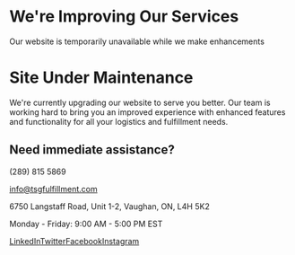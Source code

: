 # We're Improving Our Services

Our website is temporarily unavailable while we make enhancements

# Site Under Maintenance

We're currently upgrading our website to serve you better. Our team is working hard to bring you an improved experience with enhanced features and functionality for all your logistics and fulfillment needs.


## Need immediate assistance?

(289) 815 5869

info@tsgfulfillment.com

6750 Langstaff Road, Unit 1-2, Vaughan, ON, L4H 5K2

Monday - Friday: 9:00 AM - 5:00 PM EST

[LinkedIn](https://talencor-maintenance.onrender.com/#)[Twitter](https://talencor-maintenance.onrender.com/#)[Facebook](https://talencor-maintenance.onrender.com/#)[Instagram](https://talencor-maintenance.onrender.com/#)